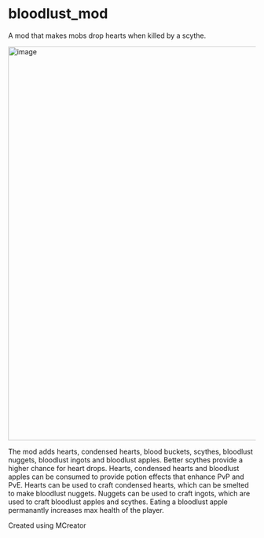 # bloodlust_mod
A mod that makes mobs drop hearts when killed by a scythe.

<img width="800" alt="image" src="https://user-images.githubusercontent.com/46638829/180658895-a6880472-5c52-4d2e-aeb7-3502a6cf25b0.png">

The mod adds hearts, condensed hearts, blood buckets, scythes, bloodlust nuggets, bloodlust ingots and bloodlust apples. Better scythes provide a higher chance for heart drops. Hearts, condensed hearts and bloodlust apples can be consumed to provide potion effects that enhance PvP and PvE. Hearts can be used to craft condensed hearts, which can be smelted to make bloodlust nuggets. Nuggets can be used to craft ingots, which are used to craft bloodlust apples and scythes. Eating a bloodlust apple permanantly increases max health of the player.

Created using MCreator
